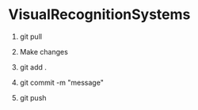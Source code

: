 # VisualRecognitionSystems

1. git pull

2. Make changes
3. git add .
4. git commit -m "message"
5. git push